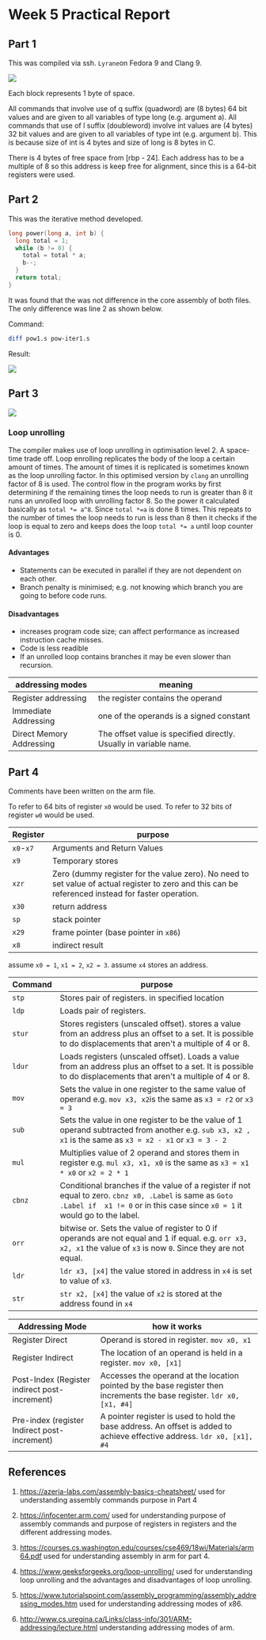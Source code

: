 # Week 5 Practical Report

## Part 1

This was compiled via ssh. `Lyrane`on Fedora 9 and Clang 9.

![](images/stackframe.png)

Each block represents 1 byte of space.

All commands that involve use of q suffix (quadword) are (8 bytes) 64 bit values and are given to all variables of type long (e.g. argument a). All commands that use of l suffix (doubleword) involve int values are (4 bytes) 32 bit values and are given to all variables of type int (e.g. argument b). This is because size of int is 4 bytes and size of long is 8 bytes in C.

There is 4 bytes of free space from [rbp - 24]. Each address has to be a multiple of 8 so this address is keep free for alignment, since this is a 64-bit registers were used.

## Part 2

This was the iterative method developed.

```c
long power(long a, int b) {
  long total = 1;
  while (b != 0) {
    total = total * a;
    b--;
  }
  return total;
}
```



It was found that the was not difference in the core assembly of both files. The only difference was line 2 as shown below.

Command:

```bash
diff pow1.s pow-iter1.s
```

Result:

![](images/part2.png)

## Part 3

![](images/part3.png)

### Loop unrolling

The compiler makes use of loop unrolling in optimisation level 2. A space-time trade off. Loop enrolling replicates the body of the loop a certain amount of times. The amount of times it is replicated is sometimes known as the loop unrolling factor. In this optimised version by `clang` an unrolling factor of 8 is used. The control flow in the program works by first determining if the remaining times the loop needs to run is greater than 8 it runs an unrolled loop with unrolling factor 8. So the power it calculated basically as `total *= a^8`. Since `total *=a` is done 8 times. This repeats to the number of times the loop needs to run is less than 8 then it checks if the loop is equal to zero and keeps does the loop `total *= a` until loop counter is 0. 

#### Advantages

* Statements can be executed in parallel if they are not dependent on each other.
* Branch penalty is minimised; e.g. not knowing which branch you are going to before code runs.

#### Disadvantages

* increases program code size; can affect performance as increased instruction cache misses. 
* Code is less readible
* If an unrolled loop contains branches it may be even slower than recursion.



| addressing modes         | meaning                                                      |
| ------------------------ | ------------------------------------------------------------ |
| Register addressing      | the register contains the operand                            |
| Immediate Addressing     | one of the operands is a signed constant                     |
| Direct Memory Addressing | The offset value is specified directly. Usually in variable name. |

## Part 4

Comments have been written on the arm file.

To refer to 64 bits of register `x0` would be used. To refer to 32 bits of register `w0` would be used.

| Register  | purpose                                                      |
| --------- | ------------------------------------------------------------ |
| `x0`-`x7` | Arguments and Return Values                                  |
| `x9`      | Temporary stores                                             |
| `xzr`     | Zero (dummy register for the value zero). No need to set value of actual register to zero and this can be referenced instead for faster operation. |
| `x30`     | return address                                               |
| `sp`      | stack pointer                                                |
| `x29`     | frame pointer (base pointer in `x86`)                        |
| `x8`      | indirect result                                              |

assume `x0 = 1`, `x1 = 2`, `x2 = 3`. assume `x4` stores an address.

| Command | purpose                                                      |
| ------- | ------------------------------------------------------------ |
| `stp`   | Stores pair of registers. in specified location              |
| `ldp`   | Loads pair of registers.                                     |
| `stur`  | Stores registers (unscaled offset). stores a value from an address plus an offset to a set. It is possible to do displacements that aren't a multiple of 4 or 8. |
| `ldur`  | Loads  registers (unscaled offset). Loads a value from an address plus an offset to a set. It is possible to do displacements that aren't a multiple of 4 or 8. |
| `mov`   | Sets the value in one register to the same value of operand e.g. `mov x3, x2`is the same as `x3 = r2` or `x3 = 3` |
| `sub`   | Sets the value in one register to be the value of 1 operand subtracted from another e.g. `sub x3, x2 , x1` is the same as `x3 = x2 - x1` or `x3 = 3 - 2` |
| `mul`   | Multiplies value of 2 operand and stores them in register e.g. `mul x3, x1, x0` is the same as `x3 = x1 * x0` or `x2 = 2 * 1` |
| `cbnz`  | Conditional branches if the value of a register if not equal to zero. `cbnz x0, .Label` is same as `Goto .Label if  x1 != 0` or in this case since `x0 = 1` it would go to the label. |
| `orr`   | bitwise or. Sets the value of register to 0 if operands are not equal and 1 if equal. e.g. `orr x3, x2, x1` the value of `x3` is now `0`. Since they are not equal. |
| `ldr`   | `ldr x3, [x4]` the value stored in address in `x4` is set to value of `x3`. |
| `str`   | `str x2, [x4]` the value of `x2` is stored at the address found in `x4` |

| Addressing Mode                               | how it works                                                 |
| --------------------------------------------- | ------------------------------------------------------------ |
| Register Direct                               | Operand is stored in register. `mov x0, x1`                  |
| Register Indirect                             | The location of an operand is held in a register. `mov x0, [x1]` |
| Post-Index (Register indirect post-increment) | Accesses the operand at the location pointed by the base register then increments the base register. `ldr x0, [x1, #4]` |
| Pre-index (register Indirect post-increment)  | A  pointer register is used to hold the base address. An offset is added to achieve effective address. `ldr x0, [x1], #4` |



## References

1. https://azeria-labs.com/assembly-basics-cheatsheet/ used for understanding assembly commands purpose in Part 4

2. https://infocenter.arm.com/ used for understanding purpose of assembly commands and purpose of registers in registers and the different addressing modes.
3. https://courses.cs.washington.edu/courses/cse469/18wi/Materials/arm64.pdf used for understanding assembly in arm for part 4.
4. https://www.geeksforgeeks.org/loop-unrolling/ used for understanding loop unrolling and the advantages and disadvantages of loop unrolling.

5. https://www.tutorialspoint.com/assembly_programming/assembly_addressing_modes.htm used for understanding addressing modes of x86.

6. http://www.cs.uregina.ca/Links/class-info/301/ARM-addressing/lecture.html understanding addressing modes of arm.